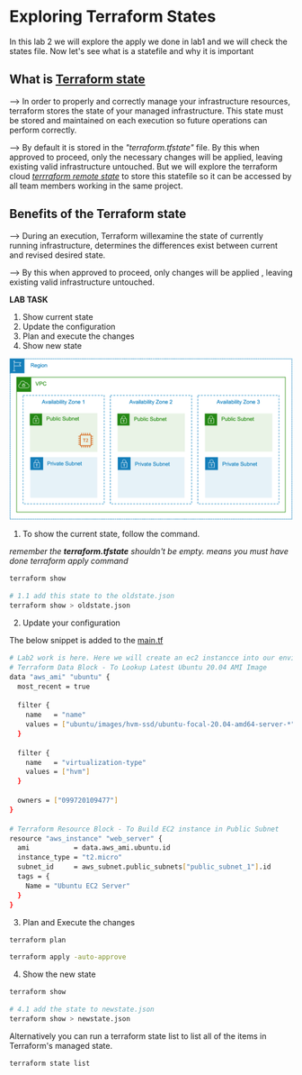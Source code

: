 # Exploring Terraform States

In this lab 2 we will explore the apply we done in lab1 and we will check the states file. Now let's see what is a statefile and why it is important

## What is [Terraform state](https://developer.hashicorp.com/terraform/language/state)

--> In order to properly and correctly manage your infrastructure resources, terraform stores the state of your managed  infrastructure. This state must be stored and maintained on each execution so future operations can perform correctly.

--> By default it is stored in the *"terraform.tfstate"* file. By this when approved to proceed, only the necessary changes will be applied, leaving existing valid infrastructure untouched. But we will explore the terraform cloud *[terrraform remote state](https://developer.hashicorp.com/terraform/language/state/remote)* to store this statefile so it can be accessed by all team members working in the same project.

## Benefits of the Terraform state

--> During an execution, Terraform willexamine the state of currently running infrastructure, determines the differences exist between current and revised desired state.

--> By this when approved to proceed, only changes will be applied , leaving existing valid infrastructure untouched.

**LAB TASK**

1. Show current state
2. Update the configuration
3. Plan and execute the changes
4. Show new state

![lab architecture](./lab2-arch.png)

1. To show the current state, follow the command.

*remember the **terraform.tfstate** shouldn't be empty. means you must have done terraform apply command*

```sh {"id":"01J28F6EPSSR9TMQ9N9XWAYTQZ"}
terraform show
```

```sh {"id":"01J28JYFZRRAQHX65GABV8MHSJ"}
# 1.1 add this state to the oldstate.json
terraform show > oldstate.json
```

2. Update your configuration

The below snippet is added to the [main.tf](./main.tf)

```sh {"id":"01J28JKPSDG2RTF3JHDNCRKVMD"}
# Lab2 work is here. Here we will create an ec2 instancce into our environment
# Terraform Data Block - To Lookup Latest Ubuntu 20.04 AMI Image
data "aws_ami" "ubuntu" {
  most_recent = true

  filter {
    name   = "name"
    values = ["ubuntu/images/hvm-ssd/ubuntu-focal-20.04-amd64-server-*"]
  }

  filter {
    name   = "virtualization-type"
    values = ["hvm"]
  }

  owners = ["099720109477"]
}

# Terraform Resource Block - To Build EC2 instance in Public Subnet
resource "aws_instance" "web_server" {
  ami           = data.aws_ami.ubuntu.id
  instance_type = "t2.micro"
  subnet_id     = aws_subnet.public_subnets["public_subnet_1"].id
  tags = {
    Name = "Ubuntu EC2 Server"
  }
}
```

3. Plan and Execute the changes

```sh {"id":"01J28K00RJ73YMB625VZX341KZ"}
terraform plan
```

```sh {"id":"01J28K0DVEQTJFZBX8HC4FMRTZ"}
terraform apply -auto-approve
```

4. Show the new state

```sh {"id":"01J28JQWN85MCMFS85J6HGGTQZ"}
terraform show
```

```sh {"id":"01J28JWPQFKGAW30MCDNM6M573"}
# 4.1 add the state to newstate.json
terraform show > newstate.json
```

Alternatively you can run a terraform state list to list all of the items in Terraform's managed state.

```sh {"id":"01J28KDHVA2374E0B4K3SZ4YHG"}
terraform state list
```